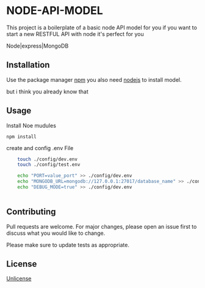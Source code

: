 # NODE-API-MODEL

This project is a boilerplate of a basic node API model for you
if you want to start a new RESTFUL API with node it's perfect for you 

Node|express|MongoDB

## Installation

Use the package manager [npm](https://www.npmjs.com/) 
you also need [nodejs](https://nodejs.org/en/)
to install model.

but i think you already know that

## Usage

Install Noe mudules
```node
npm install
```

create and config .env File

```bash
    touch ./config/dev.env 
    touch ./config/test.env

    echo "PORT=value_port" >> ./config/dev.env
    echo "MONGODB_URL=mongodb://127.0.0.1:27017/database_name" >> ./config/dev.env
    echo "DEBUG_MODE=true" >> ./config/dev.env
    
```

## Contributing

Pull requests are welcome. For major changes, please open an issue first to discuss what you would like to change.

Please make sure to update tests as appropriate.

## License
[Unlicense](https://en.wikipedia.org/wiki/Unlicense)